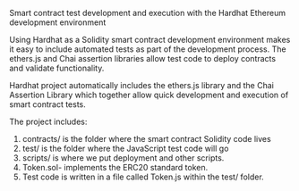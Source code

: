 Smart contract test development and execution with the Hardhat Ethereum development environment

Using Hardhat as a Solidity smart contract development environment makes it easy to include automated tests as part of the development process. The ethers.js and Chai assertion libraries allow test code to deploy contracts and validate functionality.

Hardhat project automatically includes the ethers.js library and the Chai Assertion Library which together allow quick development and execution of smart contract tests.


The project includes:
1.	contracts/ is the folder where the smart contract Solidity code lives
2.	test/ is the folder where the JavaScript test code will go
3.	scripts/ is where we put deployment and other scripts.
4.	Token.sol- implements the ERC20 standard token.
5.	Test code is written in a file called Token.js within the test/ folder.


